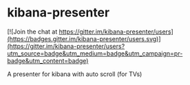 # kibana-presenter

[![Join the chat at https://gitter.im/kibana-presenter/users](https://badges.gitter.im/kibana-presenter/users.svg)](https://gitter.im/kibana-presenter/users?utm_source=badge&utm_medium=badge&utm_campaign=pr-badge&utm_content=badge)

A presenter for kibana with auto scroll (for TVs)
